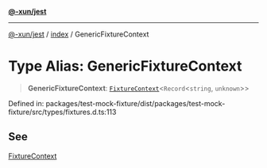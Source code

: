 [**@-xun/jest**](../../README.md)

***

[@-xun/jest](../../README.md) / [index](../README.md) / GenericFixtureContext

# Type Alias: GenericFixtureContext

> **GenericFixtureContext**: [`FixtureContext`](FixtureContext.md)\<`Record`\<`string`, `unknown`\>\>

Defined in: packages/test-mock-fixture/dist/packages/test-mock-fixture/src/types/fixtures.d.ts:113

## See

[FixtureContext](FixtureContext.md)
